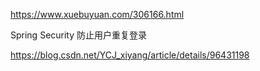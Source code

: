 https://www.xuebuyuan.com/306166.html



Spring Security 防止用户重复登录

https://blog.csdn.net/YCJ_xiyang/article/details/96431198